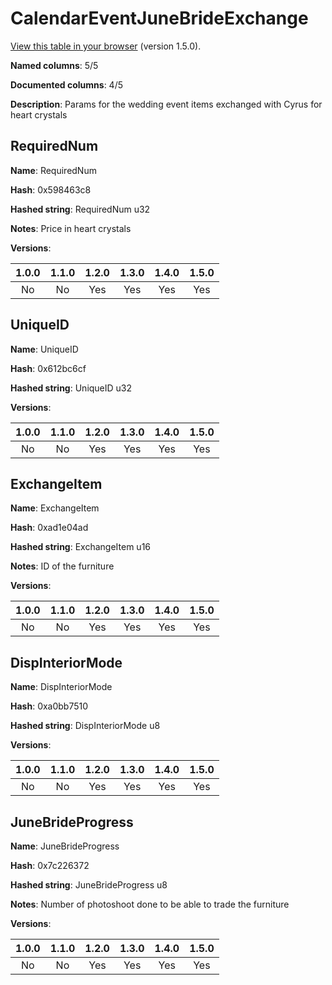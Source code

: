 # CalendarEventJuneBrideExchange
[View this table in your browser](CalendarEventJuneBrideExchange-value.md) (version 1.5.0).

**Named columns**: 5/5

**Documented columns**: 4/5

**Description**: Params for the wedding event items exchanged with Cyrus for heart crystals
## RequiredNum

**Name**: RequiredNum

**Hash**: 0x598463c8

**Hashed string**: RequiredNum u32

**Notes**: Price in heart crystals

**Versions**: 

 | 1.0.0 | 1.1.0 | 1.2.0 | 1.3.0 | 1.4.0 | 1.5.0 |
|:--:|:--:|:--:|:--:|:--:|:--:|
| No | No | Yes | Yes | Yes | Yes| 


## UniqueID

**Name**: UniqueID

**Hash**: 0x612bc6cf

**Hashed string**: UniqueID u32

**Versions**: 

 | 1.0.0 | 1.1.0 | 1.2.0 | 1.3.0 | 1.4.0 | 1.5.0 |
|:--:|:--:|:--:|:--:|:--:|:--:|
| No | No | Yes | Yes | Yes | Yes| 


## ExchangeItem

**Name**: ExchangeItem

**Hash**: 0xad1e04ad

**Hashed string**: ExchangeItem u16

**Notes**: ID of the furniture

**Versions**: 

 | 1.0.0 | 1.1.0 | 1.2.0 | 1.3.0 | 1.4.0 | 1.5.0 |
|:--:|:--:|:--:|:--:|:--:|:--:|
| No | No | Yes | Yes | Yes | Yes| 


## DispInteriorMode

**Name**: DispInteriorMode

**Hash**: 0xa0bb7510

**Hashed string**: DispInteriorMode u8

**Versions**: 

 | 1.0.0 | 1.1.0 | 1.2.0 | 1.3.0 | 1.4.0 | 1.5.0 |
|:--:|:--:|:--:|:--:|:--:|:--:|
| No | No | Yes | Yes | Yes | Yes| 


## JuneBrideProgress

**Name**: JuneBrideProgress

**Hash**: 0x7c226372

**Hashed string**: JuneBrideProgress u8

**Notes**: Number of photoshoot done to be able to trade the furniture

**Versions**: 

 | 1.0.0 | 1.1.0 | 1.2.0 | 1.3.0 | 1.4.0 | 1.5.0 |
|:--:|:--:|:--:|:--:|:--:|:--:|
| No | No | Yes | Yes | Yes | Yes| 


